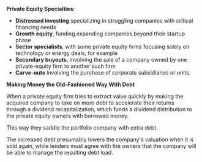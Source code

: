 
**Private Equity Specialties:**

- **Distressed investing** specializing in struggling companies with critical financing needs
- **Growth equity**, funding expanding companies beyond their startup phase
- **Sector specialists**, with some private equity firms focusing solely on technology or energy deals, for example
- **Secondary buyouts**, involving the sale of a company owned by one private-equity firm to another such firm
- **Carve-outs** involving the purchase of corporate subsidiaries or units.


**Making Money the Old-Fashioned Way With Debt**

When a private equity firm tries to extract value quickly by making the acquired company to take on more debt to accelerate their returns through a dividend recapitalization, which funds a dividend distribution to the private equity owners with borrowed money. 

This way they saddle the portfolio company with extra debt.

The increased debt presumably lowers the company's valuation when it is sold again, 
while lenders must agree with the owners that the company will be able to manage the resulting debt load.

